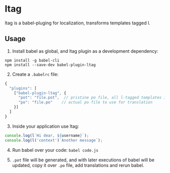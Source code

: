 # ltag
ltag is a babel-pluging for localization, transforms templates tagged l.

## Usage
1. Install babel as global, and ltag plugin as a development dependency:
```
npm install -g babel-cli
npm install --save-dev babel-plugin-ltag
```

2. Create a `.babelrc` file:
```javascript
{
  "plugins": [
    ["babel-plugin-ltag", {
      "pot": "file.pot",  // pristine po file, all l-tagged templates inside source are written here
      "po": "file.po"    // actual po file to use for translation
    }]
  ]
}
```

3. Inside your application use ltag:
```javascript
console.log(l`Hi dear, ${username}`);
console.log(l('context')`Another message`);
```

4. Run babel over your code:
```babel code.js```

5. `.pot` file will be generated, and with later executions of babel will be updated, copy it over `.po` file, add translations and rerun babel.


